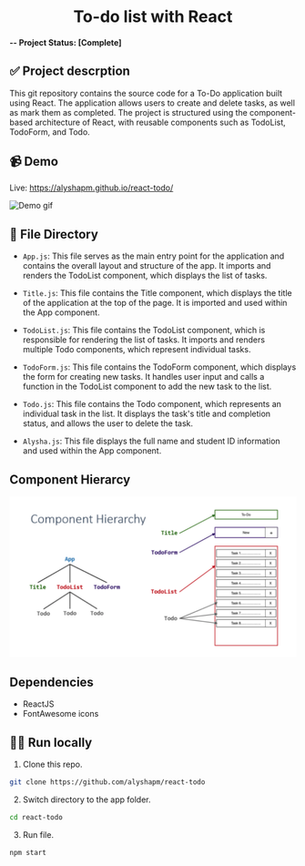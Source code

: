 <h1 align="center">To-do list with React</h1>

#### -- Project Status: [Complete]

## ✅ Project descrption
This git repository contains the source code for a To-Do application built using React. The application allows users to create and delete tasks, as well as mark them as completed. The project is structured using the component-based architecture of React, with reusable components such as TodoList, TodoForm, and Todo.

## 📹 Demo
Live: https://alyshapm.github.io/react-todo/

![Demo gif](https://github.com/alyshapm/react-todo/blob/main/rsrc/demo.gif)

## 📁 File Directory

- `App.js`: This file serves as the main entry point for the application and contains the overall layout and structure of the app. It imports and renders the TodoList component, which displays the list of tasks.

- `Title.js`: This file contains the Title component, which displays the title of the application at the top of the page. It is imported and used within the App component.

- `TodoList.js`: This file contains the TodoList component, which is responsible for rendering the list of tasks. It imports and renders multiple Todo components, which represent individual tasks.

- `TodoForm.js`: This file contains the TodoForm component, which displays the form for creating new tasks. It handles user input and calls a function in the TodoList component to add the new task to the list.

- `Todo.js`: This file contains the Todo component, which represents an individual task in the list. It displays the task's title and completion status, and allows the user to delete the task.

- `Alysha.js`: This file displays the full name and student ID information and used within the App component.

## Component Hierarcy
![Component Hierarcy](rsrc/hierarchy.png)

## Dependencies
* ReactJS
* FontAwesome icons

## 👩‍💻 Run locally

1. Clone this repo.
```bash
git clone https://github.com/alyshapm/react-todo
```
2. Switch directory to the app folder.
```bash
cd react-todo
```
3. Run file.
```bash
npm start
```
